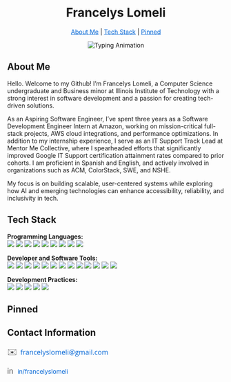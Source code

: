 <!-- HEADER -->
<h1 align="center">Francelys Lomeli </h1>
<p align="center">
  <a href="#about-me" style="color:#0366D6;" title="About Me">About Me</a> |
  <a href="#tech-stack" style="color:#0366D6;"title="Tech Stack">Tech Stack</a> |
  <a href="#pinned" style="color:#0366D6;"title="Pinned">Pinned</a> 
</p>



<!-- ANIMATED BANNER -->
<p align="center">
  <img src="https://readme-typing-svg.herokuapp.com?font=Open+Sans&size=30&pause=1000&color=0366D6&center=true&vCenter=true&width=650&lines=Welcome+to+my+GitHub!;CS+Undergraduate+%7C+Business+Minor;Aspiring+Software+Engineer;Building+tech-driven+solutions" alt="Typing Animation" />
</p>


<!-- ABOUT ME -->
## About Me
<p>
Hello. Welcome to my Github! I’m Francelys Lomeli, a Computer Science undergraduate and Business minor at Illinois Institute of Technology with a strong interest in software development and a passion for creating tech-driven solutions. 
</p>
<p>
As an Aspiring Software Engineer, I’ve spent three years as a Software Development Engineer Intern at Amazon, working on mission-critical full-stack projects, AWS cloud integrations, and performance optimizations. In addition to my internship experience, I serve as an IT Support Track Lead at Mentor Me Collective, where I spearheaded efforts that significantly improved Google IT Support certification attainment rates compared to prior cohorts. I am proficient in Spanish and English, and actively involved in organizations such as ACM, ColorStack, SWE, and NSHE.
</p>
<p> My focus is on building scalable, user-centered systems while exploring how AI and emerging technologies can enhance accessibility, reliability, and inclusivity in tech.
</p>

<!-- TECH STACK -->
## Tech Stack
<p> 
  <strong>Programming Languages:</strong><br> 
  <img src="https://img.shields.io/badge/C%23-239120?style=for-the-badge&logo=c-sharp&logoColor=white" />
  <img src="https://img.shields.io/badge/C++-00599C?style=for-the-badge&logo=cplusplus&logoColor=white"/> 
  <img src="https://img.shields.io/badge/Java-ED8B00?style=for-the-badge&logo=openjdk&logoColor=white"/> 
  <img src="https://img.shields.io/badge/JavaScript-F7DF1E?style=for-the-badge&logo=javascript&logoColor=black"/> 
  <img src="https://img.shields.io/badge/Kotlin-0095D5?style=for-the-badge&logo=kotlin&logoColor=white" />
  <img src="https://img.shields.io/badge/Python-3776AB?style=for-the-badge&logo=python&logoColor=white"/> 
  <img src="https://img.shields.io/badge/SQL-4479A1?style=for-the-badge&logo=postgresql&logoColor=white"/> 
  <img src="https://img.shields.io/badge/Swift-F05138?style=for-the-badge&logo=swift&logoColor=white" />
  <img src="https://img.shields.io/badge/TypeScript-3178C6?style=for-the-badge&logo=typescript&logoColor=white" />
</p> 

<p> 
  <strong>Developer and Software Tools:</strong><br> 
<img src="https://img.shields.io/badge/AWS-232F3E?style=for-the-badge&logo=amazon-aws&logoColor=white"/> 
<img src="https://img.shields.io/badge/CDK-FF9900?style=for-the-badge&logo=aws&logoColor=white"/> 
<img src="https://img.shields.io/badge/Docker-2496ED?style=for-the-badge&logo=docker&logoColor=white"/> 
<img src="https://img.shields.io/badge/DynamoDB-4053D6?style=for-the-badge&logo=amazondynamodb&logoColor=white"/> 
<img src="https://img.shields.io/badge/Eclipse-2C2255?style=for-the-badge&logo=eclipseide&logoColor=white" />
<img src="https://img.shields.io/badge/Git-F05033?style=for-the-badge&logo=git&logoColor=white"/> 
<img src="https://img.shields.io/badge/GitHub-181717?style=for-the-badge&logo=github&logoColor=white"/> 
<img src="https://img.shields.io/badge/IntelliJ%20IDEA-000000?style=for-the-badge&logo=intellijidea&logoColor=white"/> 
<img src="https://img.shields.io/badge/Mockito-4B32C3?style=for-the-badge&logo=mockito&logoColor=white" />
<img src="https://img.shields.io/badge/Node.js-339933?style=for-the-badge&logo=node.js&logoColor=white"/> 
<img src="https://img.shields.io/badge/React-61DAFB?style=for-the-badge&logo=react&logoColor=black"/> 
<img src="https://img.shields.io/badge/Visual%20Studio%20Code-007ACC?style=for-the-badge&logo=visual-studio-code&logoColor=white" />
<img src="https://img.shields.io/badge/Vite-646CFF?style=for-the-badge&logo=vite&logoColor=white"/> 
</p> 

<p> 
  <strong>Development Practices:</strong><br> 
  <img src="https://img.shields.io/badge/Agile%20%26%20Scrum-0052CC?style=for-the-badge&logo=jira&logoColor=white"/> 
  <img src="https://img.shields.io/badge/Unit%20Testing-25A162?style=for-the-badge&logo=jest&logoColor=white"/> 
  <img src="https://img.shields.io/badge/Database%20Design-FF6F00?style=for-the-badge&logo=sqlite&logoColor=white"/> 
  <img src="https://img.shields.io/badge/Wireless%20Networking-00629B?style=for-the-badge&logo=cisco&logoColor=white"/> 
  <img src="https://img.shields.io/badge/Version%20Control-F05033?style=for-the-badge&logo=git&logoColor=white"/> 
</p>



<!-- PINNED PROJECTS -->
## Pinned
<p align="center">

</p>

<!-- CONTACT INFORMATION -->
## Contact Information
<p style="font-family:'Open Sans', sans-serif; font-size: 1rem; color:#151515;">
  <span style="color:#4A4A4A; font-size: 1.2em;">✉️</span> 
  <a href="mailto:your.francelyslomeli@gmail.com" style="color:#0366D6; text-decoration:none; margin-left: 4px;">francelyslomeli@gmail.com</a><br/>
  
  <span style="color:#4A4A4A; font-size: 1.2em;">in</span> 
  <a href="https://www.linkedin.com/in/francelyslomeli/" target="_blank" style="color:#0366D6; text-decoration:none; margin-left: 6px;">in/francelyslomeli</a>
</p>
